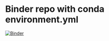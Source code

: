 # Binder repo with conda environment.yml

[![Binder](http://mybinder.org/badge.svg)](http://beta.mybinder.org/v2/gh/binder_conda_rdkit/master?filepath=demo.ipynb)
